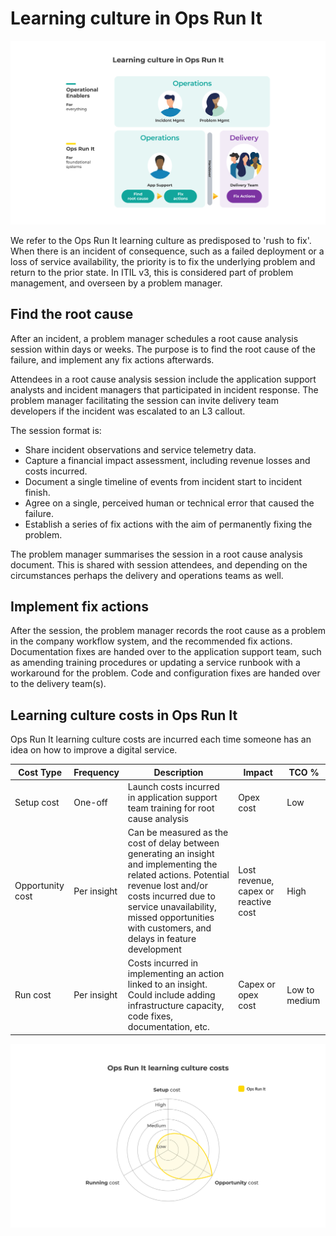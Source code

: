 # Learning culture in Ops Run It

![](<../.gitbook/assets/what-is-ops-run-it/ops-run-it-learning-culture (1).png>)

We refer to the Ops Run It learning culture as predisposed to 'rush to fix'. When there is an incident of consequence, such as a failed deployment or a loss of service availability, the priority is to fix the underlying problem and return to the prior state. In ITIL v3, this is considered part of problem management, and overseen by a problem manager.

## Find the root cause

After an incident, a problem manager schedules a root cause analysis session within days or weeks. The purpose is to find the root cause of the failure, and implement any fix actions afterwards.

Attendees in a root cause analysis session include the application support analysts and incident managers that participated in incident response. The problem manager facilitating the session can invite delivery team developers if the incident was escalated to an L3 callout.

The session format is:

* Share incident observations and service telemetry data.
* Capture a financial impact assessment, including revenue losses and costs incurred.
* Document a single timeline of events from incident start to incident finish.
* Agree on a single, perceived human or technical error that caused the failure.
* Establish a series of fix actions with the aim of permanently fixing the problem.

The problem manager summarises the session in a root cause analysis document. This is shared with session attendees, and depending on the circumstances perhaps the delivery and operations teams as well.

## Implement fix actions

After the session, the problem manager records the root cause as a problem in the company workflow system, and the recommended fix actions. Documentation fixes are handed over to the application support team, such as amending training procedures or updating a service runbook with a workaround for the problem. Code and configuration fixes are handed over to the delivery team(s).

## Learning culture costs in Ops Run It

Ops Run It learning culture costs are incurred each time someone has an idea on how to improve a digital service.

| Cost Type        | Frequency   | Description                                                                                                                                                                                                                                                 | Impact                               | TCO %         |
| ---------------- | ----------- | ----------------------------------------------------------------------------------------------------------------------------------------------------------------------------------------------------------------------------------------------------------- | ------------------------------------ | ------------- |
| Setup cost       | One-off     | Launch costs incurred in application support team training for root cause analysis                                                                                                                                                                          | Opex cost                            | Low           |
| Opportunity cost | Per insight | Can be measured as the cost of delay between generating an insight and implementing the related actions. Potential revenue lost and/or costs incurred due to service unavailability, missed opportunities with customers, and delays in feature development | Lost revenue, capex or reactive cost | High          |
| Run cost         | Per insight | Costs incurred in implementing an action linked to an insight. Could include adding infrastructure capacity, code fixes, documentation, etc.                                                                                                                | Capex or opex cost                   | Low to medium |

![](../.gitbook/assets/what-is-ops-run-it/ops-run-it-reactive-culture-costs.png)
